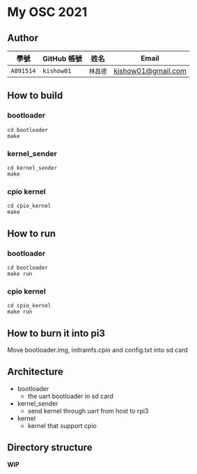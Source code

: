 # My OSC 2021

## Author

| 學號        | GitHub 帳號  | 姓名    | Email                      |
| ---------- | ----------- | ------- | -------------------------- |
| `A091514`  | `kishow01`  | `林昌德` | kishow01@gmail.com         |

## How to build
### bootloader
```
cd bootloader
make
```

### kernel_sender
```
cd kernel_sender
make
```

### cpio kernel
```
cd cpio_kernel
make
```

## How to run
### bootloader
```
cd bootloader
make run
```

### cpio kernel
```
cd cpio_kernel
make run
```

## How to burn it into pi3
Move bootloader.img, initramfs.cpio and config.txt into sd card

## Architecture

+ bootloader
    + the uart bootloader in sd card
+ kernel_sender
    + send kernel through uart from host to rpi3
+ kernel
    + kernel that support cpio

## Directory structure

**WIP**
